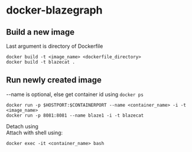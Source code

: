 # docker-blazegraph

## Build a new image
Last argument is directory of Dockerfile
```
docker build -t <image_name> <dockerfile_directory>
docker build -t blazecat .
```
## Run newly created image
--name is optional, else get container id using `docker ps`
```
docker run -p $HOSTPORT:$CONTAINERPORT --name <container_name> -i -t <image_name>
docker run -p 8081:8081 --name blaze1 -i -t blazecat
```
Detach using <C-P> <C-Q>  
Attach with shell using:  
```
docker exec -it <container_name> bash
```
